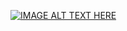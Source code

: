 [![IMAGE ALT TEXT HERE](https://img.youtube.com/vi/4L2X9AwyJNY/0.jpg)](https://www.youtube.com/watch?v=4L2X9AwyJNY)